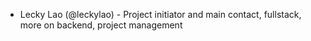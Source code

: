 * Lecky Lao (@leckylao) - Project initiator and main contact, fullstack, more on backend, project management
